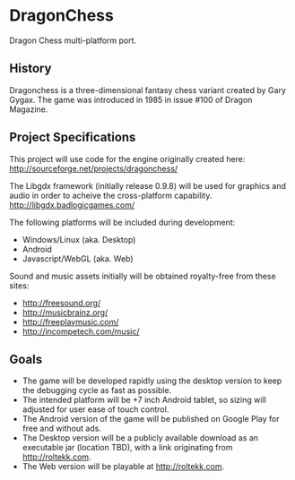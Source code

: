 DragonChess
===========
Dragon Chess multi-platform port.

History
-------
Dragonchess is a three-dimensional fantasy chess variant created by Gary Gygax.
The game was introduced in 1985 in issue #100 of Dragon Magazine.

Project Specifications
----------------------
This project will use code for the engine originally created here:
http://sourceforge.net/projects/dragonchess/

The Libgdx framework (initially release 0.9.8) will be used for graphics and audio in order to acheive the cross-platform capability.
http://libgdx.badlogicgames.com/

The following platforms will be included during development:
- Windows/Linux (aka. Desktop)
- Android
- Javascript/WebGL (aka. Web)

Sound and music assets initially will be obtained royalty-free from these sites:
- http://freesound.org/
- http://musicbrainz.org/
- http://freeplaymusic.com/
- http://incompetech.com/music/

Goals
-----
- The game will be developed rapidly using the desktop version to keep the debugging cycle as fast as possible.
- The intended platform will be +7 inch Android tablet, so sizing will adjusted for user ease of touch control.
- The Android version of the game will be published on Google Play for free and without ads.
- The Desktop version will be a publicly available download as an executable jar (location TBD), with a link originating from http://roltekk.com.
- The Web version will be playable at http://roltekk.com.
